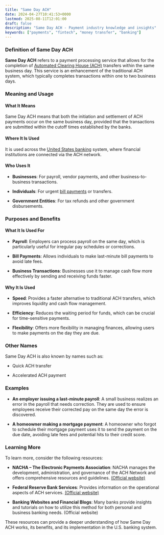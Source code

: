 ```yaml
---
title: "Same Day ACH"
date: 2024-04-27T10:41:53+0000
lastmod: 2025-08-11T12:01:00
draft: false
description: "Same Day ACH - Payment industry knowledge and insights"
keywords: ["payments", "fintech", "money transfer", "banking"]
---
```


### Definition of Same Day ACH

**Same Day ACH** refers to a payment processing service that allows for the completion of [Automated Clearing House (ACH)](https://faisalkhan.com/learn/payments-wiki/automated-clearing-house-ach/) transfers within the same business day. This service is an enhancement of the traditional ACH system, which typically completes transactions within one to two business days.

### Meaning and Usage

#### What It Means

Same Day ACH means that both the initiation and settlement of ACH payments occur on the same business day, provided that the transactions are submitted within the cutoff times established by the banks.

#### Where It Is Used

It is used across the [United States banking](https://faisalkhan.com/pricing/access-to-banking-and-licensing/access-to-banking-and-licensing-for-the-united-states-pricing/) system, where financial institutions are connected via the ACH network.

#### Who Uses It

- **Businesses**: For payroll, vendor payments, and other business-to-business transactions.

- **Individuals**: For urgent [bill payments](https://faisalkhan.com/learn/payments-wiki/automatic-bill-payment/) or transfers.

- **Government Entities**: For tax refunds and other government disbursements.

### Purposes and Benefits

#### What It Is Used For

- **Payroll**: Employers can process payroll on the same day, which is particularly useful for irregular pay schedules or corrections.

- **Bill Payments**: Allows individuals to make last-minute bill payments to avoid late fees.

- **Business Transactions**: Businesses use it to manage cash flow more effectively by sending and receiving funds faster.

#### Why It Is Used

- **Speed**: Provides a faster alternative to traditional ACH transfers, which improves liquidity and cash flow management.

- **Efficiency**: Reduces the waiting period for funds, which can be crucial for time-sensitive payments.

- **Flexibility**: Offers more flexibility in managing finances, allowing users to make payments on the day they are due.

### Other Names

Same Day ACH is also known by names such as:

- Quick ACH transfer

- Accelerated ACH payment

### Examples

- **An employer issuing a last-minute payroll**: A small business realizes an error in the payroll that needs correction. They are used to ensure employees receive their corrected pay on the same day the error is discovered.

- **A homeowner making a mortgage payment**: A homeowner who forgot to schedule their mortgage payment uses it to send the payment on the due date, avoiding late fees and potential hits to their credit score.

### Learning More

To learn more, consider the following resources:

- **NACHA – The Electronic Payments Association**: NACHA manages the development, administration, and governance of the ACH Network and offers comprehensive resources and guidelines. [(Official website)](https://www.nacha.org/)

- **Federal Reserve Bank Services**: Provides information on the operational aspects of ACH services. [(Official website)](https://faisalkhan.com/learn/payments-wiki/federal-reserve-system/)

- **Banking Websites and Financial Blogs**: Many banks provide insights and tutorials on how to utilize this method for both personal and business banking needs. (Official website)

These resources can provide a deeper understanding of how Same Day ACH works, its benefits, and its implementation in the U.S. banking system.